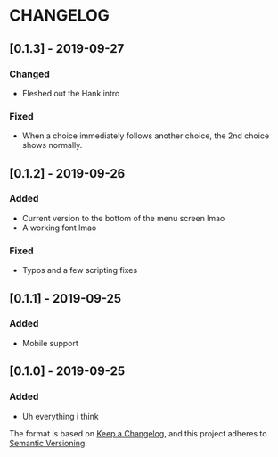# CHANGELOG
## [0.1.3] - 2019-09-27
### Changed
- Fleshed out the Hank intro
### Fixed
- When a choice immediately follows another choice, the 2nd choice shows normally.

## [0.1.2] - 2019-09-26
### Added
- Current version to the bottom of the menu screen lmao
- A working font lmao

### Fixed
- Typos and a few scripting fixes

## [0.1.1] - 2019-09-25
### Added
- Mobile support

## [0.1.0] - 2019-09-25
### Added
- Uh everything i think

The format is based on [Keep a Changelog](https://keepachangelog.com/en/1.0.0/),
and this project adheres to [Semantic Versioning](https://semver.org/spec/v2.0.0.html).
